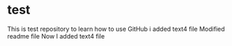 # test
This is test repository to learn how to use GitHub
i added text4 file
Modified readme file
Now I added text4 file
